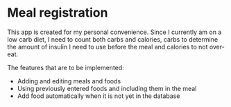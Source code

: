# Meal registration
This app is created for my personal convenience.
Since I currently am on a low carb diet, I need to count both carbs and calories,
carbs to determine the amount of insulin I need to use before the meal and calories to not over-eat.

The features that are to be implemented:
* Adding and editing meals and foods
* Using previously entered foods and including them in the meal
* Add food automatically when it is not yet in the database
